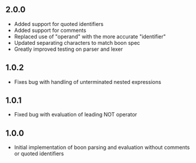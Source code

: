 ## 2.0.0

- Added support for quoted identifiers
- Added support for comments
- Replaced use of "operand" with the more accurate "identifier"
- Updated separating characters to match boon spec
- Greatly improved testing on parser and lexer

## 1.0.2

- Fixes bug with handling of unterminated nested expressions

## 1.0.1

- Fixed bug with evaluation of leading NOT operator

## 1.0.0

- Initial implementation of boon parsing and evaluation without comments or quoted identifiers
